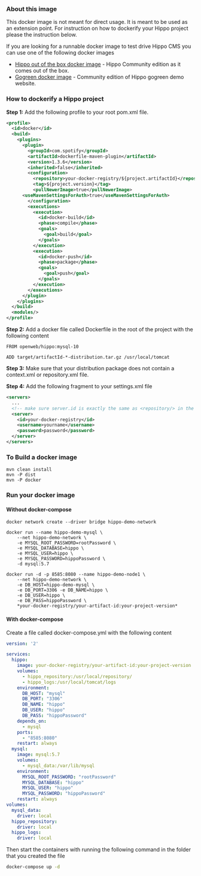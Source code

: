 ### About this image

This docker image is not meant for direct usage. It is meant to be used as an extension point. For instruction on how to dockerify your Hippo project please the instruction below.

If you are looking for a runnable docker image to test drive Hippo CMS you can use one of the following docker images

* [Hippo out of the box docker image] - Hippo Community edition as it comes out of the box.
* [Gogreen docker image] - Community edition of Hippo gogreen demo website.


### How to dockerify a Hippo project

**Step 1:** Add the following profile to your root pom.xml file.
```XML
<profile>
  <id>docker</id>
  <build>
	<plugins>
	  <plugin>
		<groupId>com.spotify</groupId>
		<artifactId>dockerfile-maven-plugin</artifactId>
		<version>1.3.6</version>
		<inherited>false</inherited>
		<configuration>
		  <repository>your-docker-registry/${project.artifactId}</repository>
		  <tag>${project.version}</tag>
		  <pullNewerImage>true</pullNewerImage>
      <useMavenSettingsForAuth>true</useMavenSettingsForAuth>
		</configuration>
		<executions>
		  <execution>
			<id>docker-build</id>
			<phase>compile</phase>
			<goals>
			  <goal>build</goal>
			</goals>
		  </execution>
		  <execution>
			<id>docker-push</id>
			<phase>package</phase>
			<goals>
			  <goal>push</goal>
			</goals>
		  </execution>
		</executions>
	  </plugin>
	</plugins>
  </build>
  <modules/>
</profile>
```

**Step 2:** Add a docker file called Dockerfile in the root of the project with the following content

	FROM openweb/hippo:mysql-10

	ADD target/artifactId-*-distribution.tar.gz /usr/local/tomcat


**Step 3:** Make sure that your distribution package does not contain a context.xml or repository.xml file.

**Step 4:** Add the following fragment to your settings.xml file

```xml
<servers>
  ...
  <!-- make sure server.id is exactly the same as <repository/> in the plugin configuration  -->
  <server>
    <id>your-docker-registry</id>
    <username>yourname</username>
    <password>password</password>
  </server>
</servers>
```

### To Build a docker image

	mvn clean install
	mvn -P dist
	mvn -P docker


### Run your docker image

#### Without docker-compose

	docker network create --driver bridge hippo-demo-network

	docker run --name hippo-demo-mysql \
		--net hippo-demo-network \
		-e MYSQL_ROOT_PASSWORD=rootPassword \
		-e MYSQL_DATABASE=hippo \
		-e MYSQL_USER=hippo \
		-e MYSQL_PASSWORD=hippoPassword \
		-d mysql:5.7

	docker run -d -p 8585:8080 --name hippo-demo-node1 \
		--net hippo-demo-network \
		-e DB_HOST=hippo-demo-mysql \
		-e DB_PORT=3306 -e DB_NAME=hippo \
		-e DB_USER=hippo \
		-e DB_PASS=hippoPassword \
		*your-docker-registry/your-artifact-id:your-project-version*


#### With docker-compose

Create a file called docker-compose.yml with the following content

```yml
version: '2'

services:
  hippo:
    image: your-docker-registry/your-artifact-id:your-project-version
    volumes:
      - hippo_repository:/usr/local/repository/
      - hippo_logs:/usr/local/tomcat/logs
    environment:
      DB_HOST: "mysql"
      DB_PORT: "3306"
      DB_NAME: "hippo"
      DB_USER: "hippo"
      DB_PASS: "hippoPassword"
    depends_on:
      - mysql
    ports:
      - "8585:8080"
    restart: always
  mysql:
    image: mysql:5.7
    volumes:
      - mysql_data:/var/lib/mysql
    environment:
      MYSQL_ROOT_PASSWORD: "rootPassword"
      MYSQL_DATABASE: "hippo"
      MYSQL_USER: "hippo"
      MYSQL_PASSWORD: "hippoPassword"
    restart: always
volumes:
  mysql_data:
    driver: local
  hippo_repository:
    driver: local
  hippo_logs:
    driver: local
```

Then start the containers with running the following command in the folder that you created the file

```bash
docker-compose up -d
```

[Hippo out of the box docker image]: <https://hub.docker.com/r/openweb/hippo-cms-ootb/>
[Gogreen docker image]: <https://hub.docker.com/r/openweb/gogreen/>